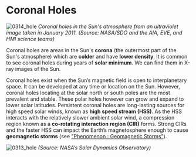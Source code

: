 # Coronal Holes

![0314_hole](./static/0314_hole.jpg)
*Coronal holes in the Sun's atmosphere from an ultraviolet image taken in January 2011. (Source: NASA/SDO and the AIA, EVE, and HMI science teams)*

Coronal holes are areas in the Sun's **corona** (the outermost part of the Sun's atmosphere) which are **colder** and have **lower density**. It is common to see coronal holes during years of **solar minimum**. We can find them in X-ray images of the Sun.

Coronal holes exist when the Sun’s magnetic field is open to interplanetary space. It can be developed at any time or location on the Sun. However, coronal holes locating at the solar north or south poles are the most prevalent and stable. These polar holes however can grow and expand to lower solar latitudes.  Persistent coronal holes are long-lasting sources for high speed solar winds, known as **high speed stream (HSS)**. As the HSS interacts with the relatively slower ambient solar wind, a compression region known as a **co-rotating interaction region (CIR)** forms. Strong CIRs and the faster HSS can impact the Earth’s magnetosphere enough to cause **geomagnetic storms** (see ["Phenomenon : Geomagnetic Storms"](#/en/section/phenomena/geomagnetic-storms)).

![0313_hole](./static/0313_hole.jpg)
*(Source: NASA’s Solar Dynamics Observatory)*


